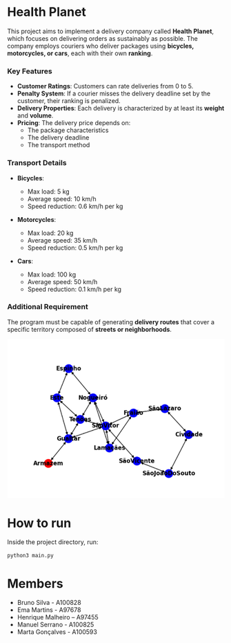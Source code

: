 # Health Planet

This project aims to implement a delivery company called **Health Planet**, which focuses on delivering orders as sustainably as possible. The company employs couriers who deliver packages using **bicycles, motorcycles, or cars**, each with their own **ranking**.

### Key Features

- **Customer Ratings**: Customers can rate deliveries from 0 to 5.
- **Penalty System**: If a courier misses the delivery deadline set by the customer, their ranking is penalized.
- **Delivery Properties**: Each delivery is characterized by at least its **weight** and **volume**.
- **Pricing**: The delivery price depends on:
  - The package characteristics
  - The delivery deadline
  - The transport method

### Transport Details

- **Bicycles**:
  - Max load: 5 kg
  - Average speed: 10 km/h
  - Speed reduction: 0.6 km/h per kg

- **Motorcycles**:
  - Max load: 20 kg
  - Average speed: 35 km/h
  - Speed reduction: 0.5 km/h per kg

- **Cars**:
  - Max load: 100 kg
  - Average speed: 50 km/h
  - Speed reduction: 0.1 km/h per kg

### Additional Requirement

The program must be capable of generating **delivery routes** that cover a specific territory composed of **streets or neighborhoods**.

![grafo](./images/grafo.png)

# How to run

Inside the project directory, run:

~~~bash
python3 main.py
~~~

# Members 

- Bruno Silva - A100828 
- Ema Martins - A97678 
- Henrique Malheiro – A97455 
- Manuel Serrano - A100825 
- Marta Gonçalves - A100593 
